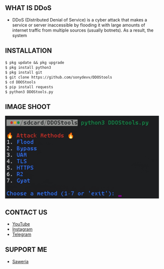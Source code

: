 ## WHAT IS DDoS
- DDoS (Distributed Denial of Service) is a cyber attack that makes a service or server inaccessible by flooding it with large amounts of internet traffic from multiple sources (usually botnets). As a result, the system


## INSTALLATION
```
$ pkg update && pkg upgrade
$ pkg install python3
$ pkg install git
$ git clone https://github.com/sonydevv/DDOStools
$ cd DDOStools
$ pip install requests
$ python3 DDOStools.py
```

## IMAGE SHOOT
![Dolkings preview](DDOStools.png)

## CONTACT US
- [YouTube](https://youtube.com/sonymodderr)
- [Instagram](https://instagram.com/kuciinglangka)
- [Telegram](https://t.me/OrdinaryPeople403)

## SUPPORT ME
- [Saweria](https://saweria.co/SonySec07)
